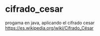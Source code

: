 # cifrado_cesar
progama en java, aplicando el cifrado cesar https://es.wikipedia.org/wiki/Cifrado_César
